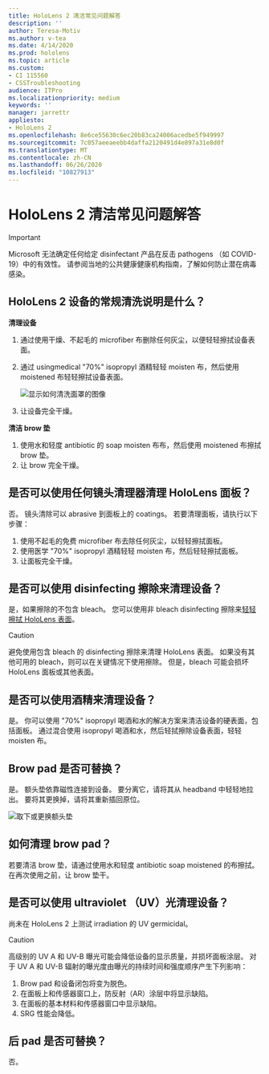 ```yaml
---
title: HoloLens 2 清洁常见问题解答
description: ''
author: Teresa-Motiv
ms.author: v-tea
ms.date: 4/14/2020
ms.prod: hololens
ms.topic: article
ms.custom:
- CI 115560
- CSSTroubleshooting
audience: ITPro
ms.localizationpriority: medium
keywords: ''
manager: jarrettr
appliesto:
- HoloLens 2
ms.openlocfilehash: 8e6ce55630c6ec20b83ca24006acedbe5f949997
ms.sourcegitcommit: 7c057aeeaeebb4daffa2120491d4e897a31e8d0f
ms.translationtype: MT
ms.contentlocale: zh-CN
ms.lasthandoff: 06/26/2020
ms.locfileid: "10827913"
---
```

# HoloLens 2 清洁常见问题解答

> [!IMPORTANT]  
> Microsoft 无法确定任何给定 disinfectant 产品在反击 pathogens （如 COVID-19）中的有效性。 请参阅当地的公共健康健康机构指南，了解如何防止潜在病毒感染。  

## HoloLens 2 设备的常规清洗说明是什么？

**清理设备**

1. 通过使用干燥、不起毛的 microfiber 布删除任何灰尘，以便轻轻擦拭设备表面。
1. 通过 usingmedical "70%" isopropyl 酒精轻轻 moisten 布，然后使用 moistened 布轻轻擦拭设备表面。

   ![显示如何清洗面罩的图像](images/hololens-cleaning-visor.png)

1. 让设备完全干燥。

**清洁 brow 垫**

1. 使用水和轻度 antibiotic 的 soap moisten 布布，然后使用 moistened 布擦拭 brow 垫。
1. 让 brow 完全干燥。

## 是否可以使用任何镜头清理器清理 HoloLens 面板？

否。 镜头清除可以 abrasive 到面板上的 coatings。 若要清理面板，请执行以下步骤：  

1. 使用不起毛的免费 microfiber 布去除任何灰尘，以轻轻擦拭面板。
1. 使用医学 "70%" isopropyl 酒精轻轻 moisten 布，然后轻轻擦拭面板。
1. 让面板完全干燥。

## 是否可以使用 disinfecting 擦除来清理设备？

是，如果擦除的不包含 bleach。 您可以使用非 bleach disinfecting 擦除来[轻轻擦拭 HoloLens 表面](#what-are-the-general-cleaning-instructions-for-hololens-2-devices)。  

> [!CAUTION]  
> 避免使用包含 bleach 的 disinfecting 擦除来清理 HoloLens 表面。 如果没有其他可用的 bleach，则可以在关键情况下使用擦除。 但是，bleach 可能会损坏 HoloLens 面板或其他表面。

## 是否可以使用酒精来清理设备？

是。 你可以使用 "70%" isopropyl 喝酒和水的解决方案来清洁设备的硬表面，包括面板。 通过混合使用 isopropyl 喝酒和水，然后轻拭擦除设备表面，轻轻 moisten 布。

## Brow pad 是否可替换？

是。 额头垫依靠磁性连接到设备。 要分离它，请将其从 headband 中轻轻地拉出。 要将其更换掉，请将其重新插回原位。

![取下或更换额头垫](images/hololens2-remove-browpad.png)

## 如何清理 brow pad？

若要清洁 brow 垫，请通过使用水和轻度 antibiotic soap moistened 的布擦拭。 在再次使用之前，让 brow 垫干。

## 是否可以使用 ultraviolet （UV）光清理设备？

尚未在 HoloLens 2 上测试 irradiation 的 UV germicidal。

> [!CAUTION]  
> 高级别的 UV A 和 UV-B 曝光可能会降低设备的显示质量，并损坏面板涂层。 对于 UV A 和 UV-B 辐射的曝光度由曝光的持续时间和强度顺序产生下列影响：
>  
> 1. Brow pad 和设备闭包将变为脱色。
> 1. 在面板上和传感器窗口上，防反射（AR）涂层中将显示缺陷。
> 1. 在面板的基本材料和传感器窗口中显示缺陷。
> 1. SRG 性能会降低。

## 后 pad 是否可替换？

否。
